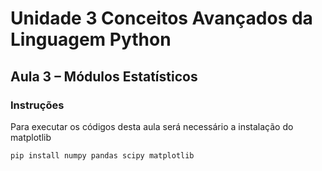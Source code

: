 # Unidade 3 Conceitos Avançados da Linguagem Python

## Aula 3 – Módulos Estatísticos

### Instruções

Para executar os códigos desta aula será necessário a instalação do matplotlib

```bash
pip install numpy pandas scipy matplotlib
```